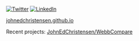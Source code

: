 [![Twitter](https://img.shields.io/badge/Twitter-%231DA1F2.svg?style=for-the-badge&logo=Twitter&logoColor=white)](https://twitter.com/JohnnyC1423)
[![LinkedIn](https://img.shields.io/badge/linkedin-%230077B5.svg?style=for-the-badge&logo=linkedin&logoColor=white)](https://www.linkedin.com/in/john-christensen-342028155/)


[johnedchristensen.github.io](https://johnedchristensen.github.io/)

Recent projects: [JohnEdChristensen/WebbCompare](https://github.com/JohnEdChristensen/WebbCompare)


<!--
**JohnEdChristensen/JohnEdChristensen** is a ✨ _special_ ✨ repository because its `README.md` (this file) appears on your GitHub profile.

Here are some ideas to get you started:

- 🔭 I’m currently working on ...
- 🌱 I’m currently learning ...
- 👯 I’m looking to collaborate on ...
- 🤔 I’m looking for help with ...
- 💬 Ask me about ...
- 📫 How to reach me: ...
- 😄 Pronouns: ...
- ⚡ Fun fact: ...
-->
